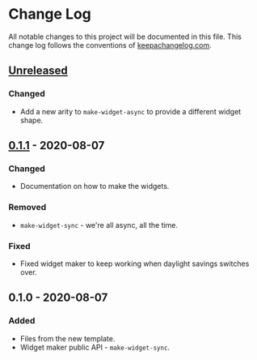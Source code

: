 # Change Log
All notable changes to this project will be documented in this file. This change log follows the conventions of [keepachangelog.com](http://keepachangelog.com/).

## [Unreleased]
### Changed
- Add a new arity to `make-widget-async` to provide a different widget shape.

## [0.1.1] - 2020-08-07
### Changed
- Documentation on how to make the widgets.

### Removed
- `make-widget-sync` - we're all async, all the time.

### Fixed
- Fixed widget maker to keep working when daylight savings switches over.

## 0.1.0 - 2020-08-07
### Added
- Files from the new template.
- Widget maker public API - `make-widget-sync`.

[Unreleased]: https://github.com/your-name/flx-lein-project/compare/0.1.1...HEAD
[0.1.1]: https://github.com/your-name/flx-lein-project/compare/0.1.0...0.1.1
